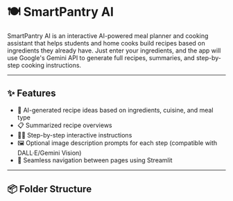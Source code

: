 # 🍽️ SmartPantry AI

SmartPantry AI is an interactive AI-powered meal planner and cooking assistant that helps students and home cooks build recipes based on ingredients they already have. Just enter your ingredients, and the app will use Google's Gemini API to generate full recipes, summaries, and step-by-step cooking instructions.

---

## ✨ Features

- 🧠 AI-generated recipe ideas based on ingredients, cuisine, and meal type
- 📋 Summarized recipe overviews
- 👨‍🍳 Step-by-step interactive instructions
- 🖼️ Optional image description prompts for each step (compatible with DALL·E/Gemini Vision)
- 🔁 Seamless navigation between pages using Streamlit

---

## 📦 Folder Structure

